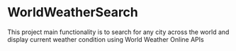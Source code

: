 # WorldWeatherSearch
This project main functionality is to search for any city across the world and display current weather condition using World Weather Online APIs
